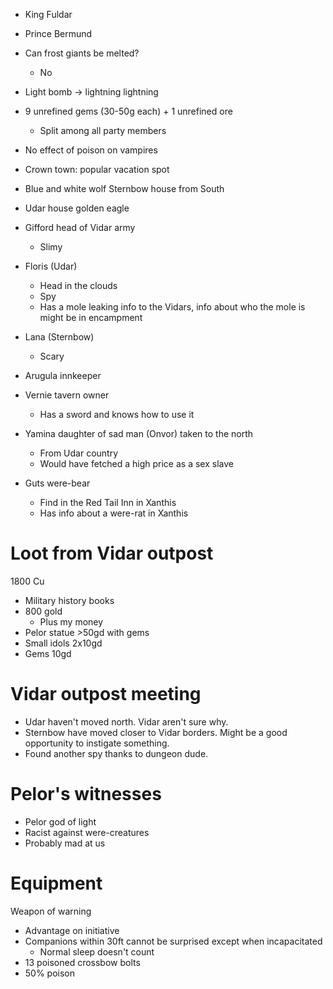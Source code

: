 - King Fuldar
- Prince Bermund
- Can frost giants be melted?
    - No
- Light bomb -> lightning lightning

- 9 unrefined gems (30-50g each) + 1 unrefined ore
    - Split among all party members

- No effect of poison on vampires

- Crown town: popular vacation spot
- Blue and white wolf Sternbow house from South
- Udar house golden eagle
- Gifford head of Vidar army
    - Slimy
- Floris (Udar)
    - Head in the clouds
    - Spy
    - Has a mole leaking info to the Vidars, info about who the mole is
      might be in encampment
- Lana (Sternbow)
    - Scary
- Arugula innkeeper
- Vernie tavern owner
    - Has a sword and knows how to use it
- Yamina daughter of sad man (Onvor) taken to the north
    - From Udar country
    - Would have fetched a high price as a sex slave
- Guts were-bear
    - Find in the Red Tail Inn in Xanthis
    - Has info about a were-rat in Xanthis

# Loot from Vidar outpost

1800 Cu
- Military history books
- 800 gold
    - Plus my money
- Pelor statue >50gd with gems
- Small idols 2x10gd
- Gems 10gd


# Vidar outpost meeting

- Udar haven't moved north. Vidar aren't sure why.
- Sternbow have moved closer to Vidar borders. Might be a good opportunity to
  instigate something.
- Found another spy thanks to dungeon dude.

# Pelor's witnesses
- Pelor god of light
- Racist against were-creatures
- Probably mad at us

# Equipment
Weapon of warning
- Advantage on initiative
- Companions within 30ft cannot be surprised except when incapacitated
    - Normal sleep doesn't count
- 13 poisoned crossbow bolts
- 50% poison

